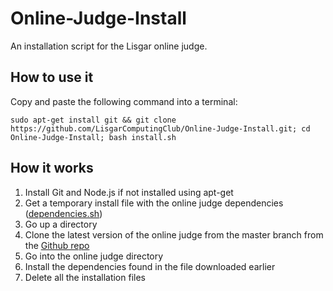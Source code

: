 # Online-Judge-Install
An installation script for the Lisgar online judge.

## How to use it
Copy and paste the following command into a terminal:

```shell
sudo apt-get install git && git clone https://github.com/LisgarComputingClub/Online-Judge-Install.git; cd Online-Judge-Install; bash install.sh
```

## How it works

1. Install Git and Node.js if not installed using apt-get
2. Get a temporary install file with the online judge dependencies ([dependencies.sh](https://gist.github.com/Porso7/1dea6140143961a3c762))
3. Go up a directory
4. Clone the latest version of the online judge from the master branch from the [Github repo](https://github.com/LisgarComputingClub/Online-Judge)
5. Go into the online judge directory
6. Install the dependencies found in the file downloaded earlier
7. Delete all the installation files
